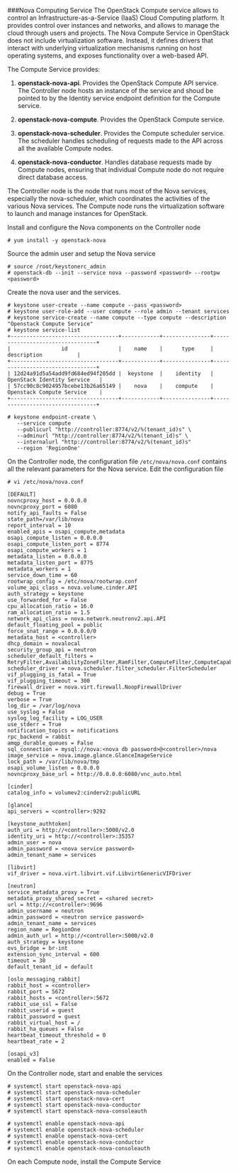 ###Nova Computing Service
The OpenStack Compute service allows to control an Infrastructure-as-a-Service (IaaS) Cloud Computing platform. It provides control over instances and networks, and allows to manage the cloud through users and projects. The Nova Compute Service in OpenStack does not include virtualization software. Instead, it defines drivers that interact with underlying virtualization mechanisms running on host operating systems, and exposes functionality over a web-based API.

The Compute Service provides:

1. **openstack-nova-api**. Provides the OpenStack Compute API service. The Controller node hosts an instance of the service and shoud be pointed to by the Identity service endpoint definition for the Compute service.

2. **openstack-nova-compute**. Provides the OpenStack Compute service.

3. **openstack-nova-scheduler**. Provides the Compute scheduler service. The scheduler handles scheduling of requests made to the API across all the available Compute nodes.

4. **openstack-nova-conductor**. Handles database requests made by Compute nodes, ensuring that individual Compute node do not require direct database access. 


The Controller node is the node that runs most of the Nova services, especially the nova-scheduler, which coordinates the activities of the various Nova services. The Compute node runs the virtualization software to launch and manage instances for OpenStack.

Install and configure the Nova components on the Controller node
```
# yum install -y openstack-nova
```

Source the admin user and setup the Nova service
```
# source /root/keystonerc_admin
# openstack-db --init --service nova --password <password> --rootpw <password>
```

Create the nova user and the services. 
```
# keystone user-create --name compute --pass <password>
# keystone user-role-add --user compute --role admin --tenant services
# keystone service-create --name compute --type compute --description "Openstack Compute Service"
# keystone service-list
+----------------------------------+------------+---------------+---------------------------------+
|                id                |    name    |      type     |           description           |
+----------------------------------+------------+---------------+---------------------------------+
| 12d24a91d5a54add9fd684ed94f205dd |  keystone  |    identity   |    OpenStack Identity Service   |
| 57cc90c8c9024957bcebe13b26a65149 |    nova    |    compute    |    Openstack Compute Service    |
+----------------------------------+------------+---------------+---------------------------------+

# keystone endpoint-create \
   --service compute
   --publicurl "http://controller:8774/v2/%(tenant_id)s" \
   --adminurl "http://controller:8774/v2/%(tenant_id)s" \
   --internalurl "http://controller:8774/v2/%(tenant_id)s"
   --region 'RegionOne'
```

On the Controller node, the configuration file ``/etc/nova/nova.conf`` contains all the relevant parameters for the Nova service. Edit the configuration file
```
# vi /etc/nova/nova.conf

[DEFAULT]
novncproxy_host = 0.0.0.0
novncproxy_port = 6080
notify_api_faults = False
state_path=/var/lib/nova
report_interval = 10
enabled_apis = osapi_compute,metadata
osapi_compute_listen = 0.0.0.0
osapi_compute_listen_port = 8774
osapi_compute_workers = 1
metadata_listen = 0.0.0.0
metadata_listen_port = 8775
metadata_workers = 1
service_down_time = 60
rootwrap_config = /etc/nova/rootwrap.conf
volume_api_class = nova.volume.cinder.API
auth_strategy = keystone
use_forwarded_for = False
cpu_allocation_ratio = 16.0
ram_allocation_ratio = 1.5
network_api_class = nova.network.neutronv2.api.API
default_floating_pool = public
force_snat_range = 0.0.0.0/0
metadata_host = <controller>
dhcp_domain = novalocal
security_group_api = neutron
scheduler_default_filters = RetryFilter,AvailabilityZoneFilter,RamFilter,ComputeFilter,ComputeCapabilitiesFilter,ImagePropertiesFilter,CoreFilter
scheduler_driver = nova.scheduler.filter_scheduler.FilterScheduler
vif_plugging_is_fatal = True
vif_plugging_timeout = 300
firewall_driver = nova.virt.firewall.NoopFirewallDriver
debug = True
verbose = True
log_dir = /var/log/nova
use_syslog = False
syslog_log_facility = LOG_USER
use_stderr = True
notification_topics = notifications
rpc_backend = rabbit
amqp_durable_queues = False
sql_connection = mysql://nova:<nova db password>@<controller>/nova
image_service = nova.image.glance.GlanceImageService
lock_path = /var/lib/nova/tmp
osapi_volume_listen = 0.0.0.0
novncproxy_base_url = http://0.0.0.0:6080/vnc_auto.html

[cinder]
catalog_info = volumev2:cinderv2:publicURL

[glance]
api_servers = <controller>:9292

[keystone_authtoken]
auth_uri = http://<controller>:5000/v2.0
identity_uri = http://<controller>:35357
admin_user = nova
admin_password = <nova service password>
admin_tenant_name = services

[libvirt]
vif_driver = nova.virt.libvirt.vif.LibvirtGenericVIFDriver

[neutron]
service_metadata_proxy = True
metadata_proxy_shared_secret = <shared secret>
url = http://<controller>:9696
admin_username = neutron
admin_password = <neutron service password>
admin_tenant_name = services
region_name = RegionOne
admin_auth_url = http://<controller>:5000/v2.0
auth_strategy = keystone
ovs_bridge = br-int
extension_sync_interval = 600
timeout = 30
default_tenant_id = default

[oslo_messaging_rabbit]
rabbit_host = <controller>
rabbit_port = 5672
rabbit_hosts = <controller>:5672
rabbit_use_ssl = False
rabbit_userid = guest
rabbit_password = guest
rabbit_virtual_host = /
rabbit_ha_queues = False
heartbeat_timeout_threshold = 0
heartbeat_rate = 2

[osapi_v3]
enabled = False
```

On the Controller node, start and enable the services
```
# systemctl start openstack-nova-api
# systemctl start openstack-nova-scheduler
# systemctl start openstack-nova-cert
# systemctl start openstack-nova-conductor
# systemctl start openstack-nova-consoleauth

# systemctl enable openstack-nova-api
# systemctl enable openstack-nova-scheduler
# systemctl enable openstack-nova-cert
# systemctl enable openstack-nova-conductor
# systemctl enable openstack-nova-consoleauth
```

On each Compute node, install the Compute Service
```

```



